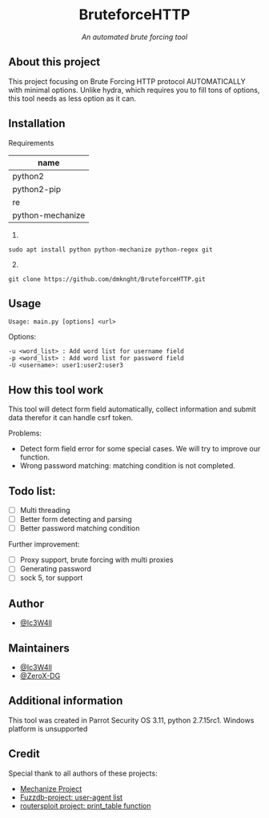 <h1 align='center'>BruteforceHTTP</h1>
<p align='center'><i>An automated brute forcing tool</i></p>

## About this project
This project focusing on Brute Forcing HTTP protocol AUTOMATICALLY with minimal options. Unlike hydra, which requires you to fill tons of options, this tool needs as less option as it can.

## Installation

Requirements

| name        |
|-------------|
| python2     |
| python2-pip |
| re         |
| python-mechanize   |

1.
```
sudo apt install python python-mechanize python-regex git
```

2.
```
git clone https://github.com/dmknght/BruteforceHTTP.git
```

## Usage
```
Usage: main.py [options] <url>
```
Options:

 ```
 -u <word_list> : Add word list for username field
 -p <word_list> : Add word list for password field
 -U <username>: user1:user2:user3
 ```

## How this tool work
This tool will detect form field automatically, collect information and submit data therefor it can handle csrf token.

Problems:
 - Detect form field error for some special cases. We will try to improve our function.
 - Wrong password matching: matching condition is not completed.

## Todo list:

- [ ] Multi threading
- [ ] Better form detecting and parsing
- [ ] Better password matching condition

Further improvement:
- [ ] Proxy support, brute forcing with multi proxies
- [ ] Generating password
- [ ] sock 5, tor support

## Author
- [@Ic3W4ll](https://github.com/dmknght)

## Maintainers
- [@Ic3W4ll](https://github.com/dmknght)
- [@ZeroX-DG](https://github.com/ZeroX-DG)

## Additional information
This tool was created in Parrot Security OS 3.11, python 2.7.15rc1.
Windows platform is unsupported

## Credit
Special thank to all authors of these projects:
- [Mechanize Project](http://wwwsearch.sourceforge.net/mechanize/)
- [Fuzzdb-project: user-agent list](https://github.com/fuzzdb-project/fuzzdb/blob/master/discovery/UserAgent/UserAgentListCommon.txt)
- [routersploit project: print_table function](https://github.com/threat9/routersploit/blob/master/routersploit/core/exploit/printer.py)

